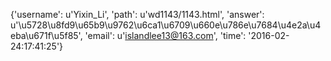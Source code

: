 {'username': u'Yixin_Li', 'path': u'wd1143/1143.html', 'answer': u'\u5728\u8fd9\u65b9\u9762\u6ca1\u6709\u660e\u786e\u7684\u4e2a\u4eba\u671f\u5f85', 'email': u'islandlee13@163.com', 'time': '2016-02-24:17:41:25'}